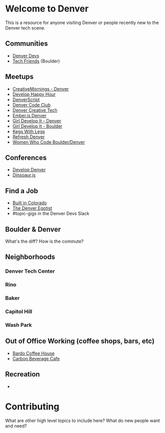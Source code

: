 # Welcome to Denver

This is a resource for anyone visiting Denver or people recently new to the Denver tech scene.

## Communities
* [Denver Devs](http://denverdevs.org/)
* [Tech Friends](http://www.gettechfriends.com/) (Boulder)

## Meetups
* [CreativeMornings - Denver](https://creativemornings.com/cities/den)
* [Develop Happy Hour](http://www.meetup.com/Develop-Happy-Hour/)
* [DenverScript](http://www.meetup.com/DenverScript/)
* [Denver Code Club](http://www.meetup.com/Denver-Code-Club/)
* [Denver Creative Tech](http://www.meetup.com/denver-creative-tech/)
* [Ember.js Denver](http://www.meetup.com/Ember-js-Denver/)
* [Girl Develop It - Denver](https://www.girldevelopit.com/chapters/denver)
* [Girl Develop It - Boulder](https://www.girldevelopit.com/chapters/boulder)
* [Kegs With Legs](http://adclubdenver.com/Kegs-With-Legs)
* [Refresh Denver](http://www.meetup.com/refreshdenver/)
* [Women Who Code Boulder/Denver](http://www.meetup.com/Women-Who-Code-Boulder-Denver/)

## Conferences
* [Develop Denver](https://developdenver.org/)
* [Dinsoaur.js](http://dinosaurjs.org/)

## Find a Job
* [Built in Colorado](http://www.builtincolorado.com/jobs)
* [The Denver Egotist](http://www.thedenveregotist.com/jobs)
* #topic-gigs in the Denver Devs Slack

## Boulder & Denver
What's the diff? How is the commute?

## Neighborhoods

### Denver Tech Center
### Rino
### Baker
### Capitol Hill
### Wash Park


## Out of Office Working (coffee shops, bars, etc)
* [Bardo Coffee House](http://www.bardocoffee.com/)
* [Carbon Beverage Cafe](http://www.habitcarbon.com/)

## Recreation
* 

# Contributing
What are other high level topics to include here? What do new people want and need?
